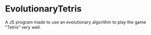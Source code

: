 # EvolutionaryTetris
A JS program made to use an evolutionary algorithm to play the game "Tetris" very well.
